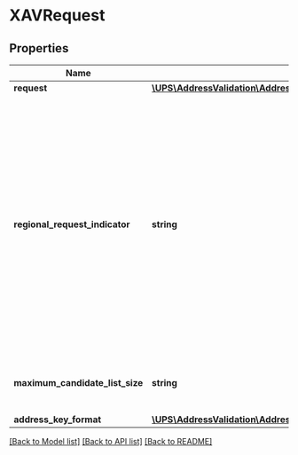 # XAVRequest

## Properties
Name | Type | Description | Notes
------------ | ------------- | ------------- | -------------
**request** | [**\UPS\AddressValidation\AddressValidation\XAVRequestRequest**](XAVRequestRequest.md) |  | 
**regional_request_indicator** | **string** | If this indicator is present then either the region element or any combination of Political Division 1, Political Division 2, PostcodePrimaryLow and the PostcodeExtendedLow fields will be recognized for validation in addition to the urbanization element.  If this tag is present, US and PR street level address validation will not occur. The default is to provide street level address validation.  Not valid with the address classification request option. | [optional] 
**maximum_candidate_list_size** | **string** | The maximum number of Candidates to return for this request.  - Valid values: 0 - 50 - Default: 15 | [optional] 
**address_key_format** | [**\UPS\AddressValidation\AddressValidation\XAVRequestAddressKeyFormat**](XAVRequestAddressKeyFormat.md) |  | 

[[Back to Model list]](../../README.md#documentation-for-models) [[Back to API list]](../../README.md#documentation-for-api-endpoints) [[Back to README]](../../README.md)

